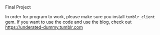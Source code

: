 Final Project

In order for program to work, please make sure you install `tumblr_client` gem.
If you want to use the code and use the blog, check out https://underated-dummy.tumblr.com